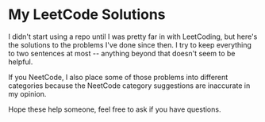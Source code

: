 # My LeetCode Solutions
I didn't start using a repo until I was pretty far in with LeetCoding, but here's the solutions to the problems I've done since then. I try to keep everything to two sentences at most -- anything beyond that doesn't seem to be helpful.

If you NeetCode, I also place some of those problems into different categories because the NeetCode category suggestions are inaccurate in my opinion.

Hope these help someone, feel free to ask if you have questions.
